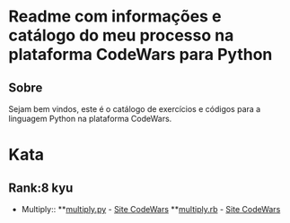 # Readme com informações e catálogo do meu processo na plataforma CodeWars para Python

## Sobre
Sejam bem vindos, este é o catálogo de exercícios e códigos para a linguagem Python na plataforma CodeWars.

# Kata
## Rank:8 kyu

* Multiply::
    **[multiply.py](https://github.com/arthurddduarte86/CodeWars-Py/blob/main/Code-Py/Multiply.py)  -  [Site CodeWars](https://www.codewars.com/kata/50654ddff44f800200000004/train/python)
    **[multiply.rb](https://github.com/arthurddduarte86/CodeWars/blob/main/Code-Rb/Multiply.rb)  -  [Site CodeWars](https://www.codewars.com/kata/50654ddff44f800200000004/train/ruby) 

